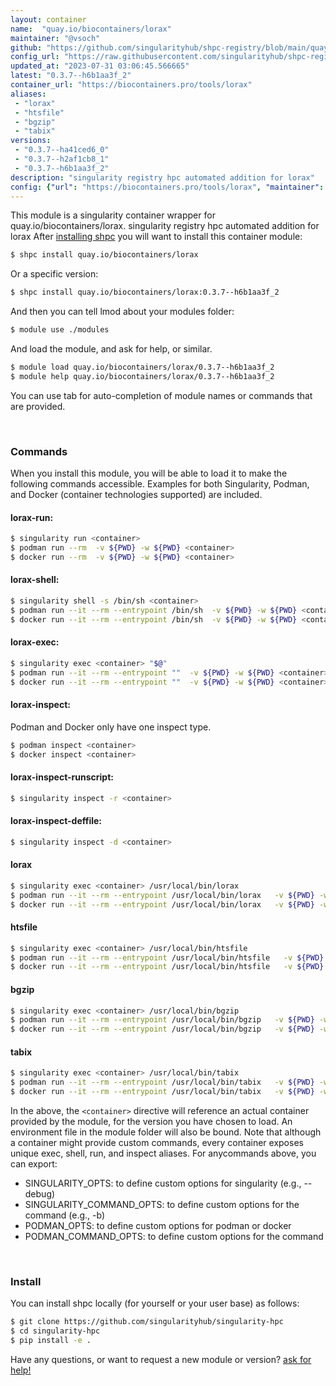 ```yaml
---
layout: container
name:  "quay.io/biocontainers/lorax"
maintainer: "@vsoch"
github: "https://github.com/singularityhub/shpc-registry/blob/main/quay.io/biocontainers/lorax/container.yaml"
config_url: "https://raw.githubusercontent.com/singularityhub/shpc-registry/main/quay.io/biocontainers/lorax/container.yaml"
updated_at: "2023-07-31 03:06:45.566665"
latest: "0.3.7--h6b1aa3f_2"
container_url: "https://biocontainers.pro/tools/lorax"
aliases:
 - "lorax"
 - "htsfile"
 - "bgzip"
 - "tabix"
versions:
 - "0.3.7--ha41ced6_0"
 - "0.3.7--h2af1cb8_1"
 - "0.3.7--h6b1aa3f_2"
description: "singularity registry hpc automated addition for lorax"
config: {"url": "https://biocontainers.pro/tools/lorax", "maintainer": "@vsoch", "description": "singularity registry hpc automated addition for lorax", "latest": {"0.3.7--h6b1aa3f_2": "sha256:82794481e34d5f1b0093198a0302e92cf41bc03c24b2c1f542f84477b2c570d7"}, "tags": {"0.3.7--ha41ced6_0": "sha256:e80e4088b20acddfb1ba595746d8917ca17664fab8ae16e5840961c8a6203140", "0.3.7--h2af1cb8_1": "sha256:0b4dfc4699abf80e94f12eeebaf1fdb312f0fed542522b2977f9b277d6eb0021", "0.3.7--h6b1aa3f_2": "sha256:82794481e34d5f1b0093198a0302e92cf41bc03c24b2c1f542f84477b2c570d7"}, "docker": "quay.io/biocontainers/lorax", "aliases": {"lorax": "/usr/local/bin/lorax", "htsfile": "/usr/local/bin/htsfile", "bgzip": "/usr/local/bin/bgzip", "tabix": "/usr/local/bin/tabix"}}
---
```


This module is a singularity container wrapper for quay.io/biocontainers/lorax.
singularity registry hpc automated addition for lorax
After [installing shpc](#install) you will want to install this container module:


```bash
$ shpc install quay.io/biocontainers/lorax
```

Or a specific version:

```bash
$ shpc install quay.io/biocontainers/lorax:0.3.7--h6b1aa3f_2
```

And then you can tell lmod about your modules folder:

```bash
$ module use ./modules
```

And load the module, and ask for help, or similar.

```bash
$ module load quay.io/biocontainers/lorax/0.3.7--h6b1aa3f_2
$ module help quay.io/biocontainers/lorax/0.3.7--h6b1aa3f_2
```

You can use tab for auto-completion of module names or commands that are provided.

<br>

### Commands

When you install this module, you will be able to load it to make the following commands accessible.
Examples for both Singularity, Podman, and Docker (container technologies supported) are included.

#### lorax-run:

```bash
$ singularity run <container>
$ podman run --rm  -v ${PWD} -w ${PWD} <container>
$ docker run --rm  -v ${PWD} -w ${PWD} <container>
```

#### lorax-shell:

```bash
$ singularity shell -s /bin/sh <container>
$ podman run --it --rm --entrypoint /bin/sh  -v ${PWD} -w ${PWD} <container>
$ docker run --it --rm --entrypoint /bin/sh  -v ${PWD} -w ${PWD} <container>
```

#### lorax-exec:

```bash
$ singularity exec <container> "$@"
$ podman run --it --rm --entrypoint ""  -v ${PWD} -w ${PWD} <container> "$@"
$ docker run --it --rm --entrypoint ""  -v ${PWD} -w ${PWD} <container> "$@"
```

#### lorax-inspect:

Podman and Docker only have one inspect type.

```bash
$ podman inspect <container>
$ docker inspect <container>
```

#### lorax-inspect-runscript:

```bash
$ singularity inspect -r <container>
```

#### lorax-inspect-deffile:

```bash
$ singularity inspect -d <container>
```


#### lorax

```bash
$ singularity exec <container> /usr/local/bin/lorax
$ podman run --it --rm --entrypoint /usr/local/bin/lorax   -v ${PWD} -w ${PWD} <container> -c " $@"
$ docker run --it --rm --entrypoint /usr/local/bin/lorax   -v ${PWD} -w ${PWD} <container> -c " $@"
```


#### htsfile

```bash
$ singularity exec <container> /usr/local/bin/htsfile
$ podman run --it --rm --entrypoint /usr/local/bin/htsfile   -v ${PWD} -w ${PWD} <container> -c " $@"
$ docker run --it --rm --entrypoint /usr/local/bin/htsfile   -v ${PWD} -w ${PWD} <container> -c " $@"
```


#### bgzip

```bash
$ singularity exec <container> /usr/local/bin/bgzip
$ podman run --it --rm --entrypoint /usr/local/bin/bgzip   -v ${PWD} -w ${PWD} <container> -c " $@"
$ docker run --it --rm --entrypoint /usr/local/bin/bgzip   -v ${PWD} -w ${PWD} <container> -c " $@"
```


#### tabix

```bash
$ singularity exec <container> /usr/local/bin/tabix
$ podman run --it --rm --entrypoint /usr/local/bin/tabix   -v ${PWD} -w ${PWD} <container> -c " $@"
$ docker run --it --rm --entrypoint /usr/local/bin/tabix   -v ${PWD} -w ${PWD} <container> -c " $@"
```



In the above, the `<container>` directive will reference an actual container provided
by the module, for the version you have chosen to load. An environment file in the
module folder will also be bound. Note that although a container
might provide custom commands, every container exposes unique exec, shell, run, and
inspect aliases. For anycommands above, you can export:

 - SINGULARITY_OPTS: to define custom options for singularity (e.g., --debug)
 - SINGULARITY_COMMAND_OPTS: to define custom options for the command (e.g., -b)
 - PODMAN_OPTS: to define custom options for podman or docker
 - PODMAN_COMMAND_OPTS: to define custom options for the command

<br>

### Install

You can install shpc locally (for yourself or your user base) as follows:

```bash
$ git clone https://github.com/singularityhub/singularity-hpc
$ cd singularity-hpc
$ pip install -e .
```

Have any questions, or want to request a new module or version? [ask for help!](https://github.com/singularityhub/singularity-hpc/issues)